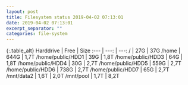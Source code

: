 ```yaml
---
layout: post
title: Filesystem status 2019-04-02 07:13:01
date: 2019-04-02 07:13:01
excerpt_separator: ""
categories: file-system
---
```

{:.table_alt}
Harddrive | Free | Size
:--- | ---: | ---:
/ | 27G | 37G
/home | 644G | 1,7T
/home/public/HDD1 | 39G | 1,8T
/home/public/HDD3 | 64G | 1,8T
/home/public/HDD4 | 30G | 2,7T
/home/public/HDD5 | 559G | 2,7T
/home/public/HDD6 | 738G | 2,7T
/home/public/HDD7 | 65G | 2,7T
/mnt/data2 | 1,6T | 2,0T
/mnt/pool | 1,7T | 8,2T
